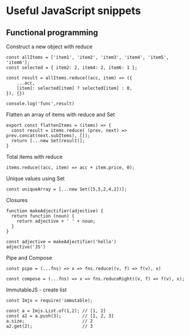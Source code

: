 # Useful JavaScript snippets

## Functional programming

Construct a new object with reduce

```
const allItems = ['item1', 'item2', 'item3', 'item4', 'item5', 'item6'];
const selected = { item2: 2, item4: 2, item6: 1 };

const result = allItems.reduce((acc, item) => ({
	...acc,
	[item]: selected[item] ? selected[item] : 0,
}), {})

console.log('func',result)
```

Flatten an array of items with reduce and Set

```
export const flattenItems = (items) => {
  const result = items.reduce( (prev, next) => prev.concat(next.subItems), []);
  return [...new Set(result)];
}
```

Total items with reduce

```
items.reduce((acc, item) => acc + item.price, 0);
```

Unique values using Set

```
const uniqueArray = [...new Set([5,5,2,4,2])];
```

Closures

```
function makeAdjectifier(adjective) {
  return function (noun) {
    return adjective + ' ' + noun;
  }
}

const adjective = makeAdjectifier('hello')
adjective('JS')
```

Pipe and Compose

```
const pipe = (...fns) => x => fns.reduce((v, f) => f(v), x)

const compose = (...fns) => x => fns.reduceRight((v, f) => f(v), x);
```

ImmutableJS - create list

```
const Imjs = require('immutable);

const a = Imjs.List.of(1,2); // [1, 2]
const a2 = a.push(3);        // [1, 2, 3]
a.size;                      // 2
a2.get(2);                   // 3
```
